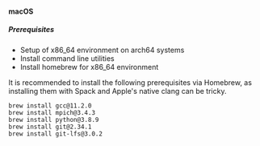 #### macOS

##### Prerequisites

- Setup of x86_64 environment on arch64 systems
- Install command line utilities
- Install homebrew for x86_64 environment

It is recommended to install the following prerequisites via Homebrew, as installing them with Spack and Apple's native clang can be tricky.
```
brew install gcc@11.2.0
brew install mpich@3.4.3
brew install python@3.8.9
brew install git@2.34.1
brew install git-lfs@3.0.2
````

